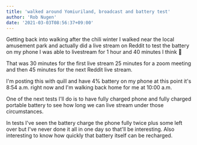 ```yaml
---
title: 'walked around Yomiuriland, broadcast and battery test'
author: 'Rob Nugen'
date: '2021-03-03T08:56:37+09:00'
---
```


Getting back into walking after the chili winter I walked near the local amusement park and actually did a live stream on Reddit to test the battery on my phone I was able to livestream for 1 hour and 40 minutes I think 🤔

That was 30 minutes for the first live stream 25 minutes for a zoom meeting and then 45 minutes for the next Reddit live stream.

I'm posting this with quill and have 4% battery on my phone at this point it's 8:54 a.m. right now and I'm walking back home for me at 10:00 a.m.

One of the next tests I'll do is to have fully charged phone and fully charged portable battery to see how long we can live stream under those circumstances.

In tests I've seen the battery charge the phone fully twice plus some left over but I've never done it all in one day so that'll be interesting.  Also interesting to know how quickly that battery itself can be recharged.
